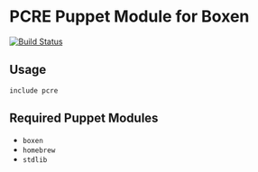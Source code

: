 # PCRE Puppet Module for Boxen

[![Build Status](https://travis-ci.org/boxen/puppet-pcre.png?branch=master)](https://travis-ci.org/boxen/puppet-pcre)

## Usage

```puppet
include pcre
```

## Required Puppet Modules

* `boxen`
* `homebrew`
* `stdlib`

